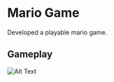 # Mario Game

Developed a playable mario game. 

## Gameplay 

![Alt Text](https://media.giphy.com/media/1iuaTvtQrWDEJMKs4Y/giphy.gif)
